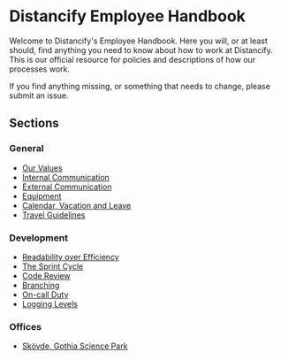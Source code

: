 # Distancify Employee Handbook

Welcome to Distancify's Employee Handbook. Here you will, or at least should, find anything you need to know about how to work at Distancify. This is our official resource for policies and descriptions of how our processes work.

If you find anything missing, or something that needs to change, please submit an issue.

## Sections

### General

* [Our Values](https://github.com/distancify/handbook/blob/master/our-values.md)
* [Internal Communication](https://github.com/distancify/handbook/blob/master/internal-communication.md)
* [External Communication](https://github.com/distancify/handbook/blob/master/external-communication.md)
* [Equipment](https://github.com/distancify/handbook/blob/master/equipment.md)
* [Calendar, Vacation and Leave](https://github.com/distancify/handbook/blob/master/calendar-vacation-and-leave.md)
* [Travel Guidelines](https://github.com/distancify/handbook/blob/master/travel-guidelines.md)

### Development

* [Readability over Efficiency](https://github.com/distancify/handbook/blob/master/readability-over-efficiency.md)
* [The Sprint Cycle](https://github.com/distancify/handbook/blob/master/the-sprint-cycle.md)
* [Code Review](https://github.com/distancify/handbook/blob/master/code-review.md)
* [Branching](https://github.com/distancify/handbook/blob/master/branching.md)
* [On-call Duty](https://github.com/distancify/handbook/blob/master/on-call-duty.md)
* [Logging Levels](https://github.com/distancify/handbook/blob/master/logging-levels.md)

### Offices

* [Skövde, Gothia Science Park](https://github.com/distancify/handbook/blob/master/office-skovde.md)
